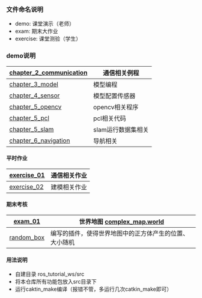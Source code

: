 

### 文件命名说明


- demo: 课堂演示（老师）  
- exam: 期末大作业  
- exercise: 课堂测验（学生）


### demo说明
|[chapter_2_communication ](chapter_2_communication )| 通信相关例程 |
|---|---|
| [chapter_3_model](chapter_3_model) | 模型编程 |
| [chapter_4_sensor](chapter_4_sensor) | 模型配置传感器 |
| [chapter_5_opencv](chapter_5_opencv)  | opencv相关程序 |
| [chapter_5_pcl](chapter_5_pcl)  | pcl相关代码  |
| [chapter_5_slam](chapter_5_slam)  | slam运行数据集相关  |
| [chapter_6_navigation ](chapter_6_navigation ) | 导航相关 |

#### 平时作业
| [exercise_01](exercise_01)  | 通信相关作业  |
|---|---|
|  [exercise_02](exercise_02) | 建模相关作业   |


#### 期末考核
|  [exam_01 ](exam_01 ) | 世界地图   [complex_map.world](exam_01/worlds/complex_map.world)  |
|---|---|
|  [random_box ](random_box ) |  编写的插件，使得世界地图中的正方体产生的位置、大小随机  |


#### 用法说明
- 自建目录 ros_tutorial_ws/src
- 将本仓库所有功能包放入src目录下
- 运行caktin_make编译（报错不管，多运行几次catkin_make即可）


